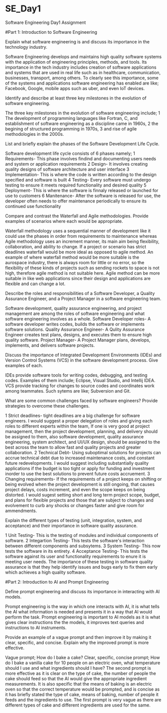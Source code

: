 # SE_Day1
Software Engineering Day1 Assignment

#Part 1: Introduction to Software Engineering

Explain what software engineering is and discuss its importance in the technology industry.

Software Engineering develops and maintains high quality software systems with the application of engineering principles, methods, and tools. Its importance in the tech industry includes creation of software applications and systems that are used in real life such as in healthcare, communication, businesses, transport, among others. To clearly see this importance, some of the systems and applications software engineering has enabled are like; Facebook, Google, mobile apps such as uber, and even IoT devices.

Identify and describe at least three key milestones in the evolution of software engineering.

The three key milestones in the evolution of software engineering include;
1 The development of programming languages like Fortran, C, and establishment of software engineering as a discipline came in 1960s, 
2 the begining of structured programming in 1970s,
3 and rise of agile methodologies in the 2000s.

List and briefly explain the phases of the Software Development Life Cycle.

Software development life cycle consists of 6 phases namely;
1 Requirements- This phase involves findind and documenting users needs and system or application requirements
2 Design- It involves creating quality designs of software architecture and user interface
3 Implementation- This is where the code is written according to the design specified and software is built
4 Testing- Every software must undergo testing to ensure it meets required functionality and desired quality
5 Deployment- This is where the software is finnaly released or launched for use to customers
6 Manitenance- After the software is released for use, the developer often needs to offer maintenance periodically to ensure its continued use functionality

Compare and contrast the Waterfall and Agile methodologies. Provide examples of scenarios where each would be appropriate.

Waterfall methodology uses a sequential manner of development like it could use the phases in order from requirements to maintenance whereas Agile methodology uses an increment manner, its main aim being flexibility, collaboration, and ability to change. If a project or scenario has strict deadlines waterfall would be more ideal as opposed to agile method. An example of where waterfall method would be more suitable is the aurospace industry, there is always room for little or no error, so the flexibility of these kinds of projects such as sending rockets to space is not high, therefore agile method is not suitable here. Agile method can be more suitable in like web applications since their design and applications are flexible and can change a lot.

Describe the roles and responsibilities of a Software Developer, a Quality Assurance Engineer, and a Project Manager in a software engineering team.

Software development, quality assurance engineering, and project management are among the roles of software engineering and what software engineering involves as a whole. 
Software Developer roles- A software developer writes codes, builds the software or implements software solutions.
Quality Assurance Engineer- A Qulity Assurance Engineer creates test plans, designs, and executes them to ensure high quality software.
Project Manager- A Project Manager plans, develops, implements, and delivers software projects.

Discuss the importance of Integrated Development Environments (IDEs) and Version Control Systems (VCS) in the software development process. Give examples of each.

IDEs provide software tools for writing codes, debugging, and testing codes. Examples of them include; Eclipse, Visual Studio, and Intellij IDEA. VCS provide tracking for changes to source codes and coordinates work among teammates. Such sytems are like; Subversion and Git.

What are some common challenges faced by software engineers? Provide strategies to overcome these challenges.

1 Strict deadlines- tight deadlines are a big challenge for software engineers. I would suggest a proper delegation of roles and giving each roles to different experts within the team, If one is very good at project management, then the project development, planning, and delivery should be assigned to them, also software development, quality assurance engineering, system architect, and UI/UX design, should be assigned to the best across the team to allow fast and quality projects and greater collaboration. 
2 Technical Debt- Using suboptimal solutions for projects can accrue technical debt due to increased maintenance costs, and constant future redevelopments. I would suggest including substantially quality applications if the budget is too tight or apply for funding and investment inorder to use the best solutions to prevent future costs accruement. 
3 Changing requirements- If the requirements of a project keeps on shifting or being evolved when the project development is still ongoing, that causes project delays, costs increment, and even the scope keeps on being distorted. I would sugest setting short and long term project scope, budget, and plans for flexible projects and those that are subject to changes and evolvement to curb any shocks or changes faster and give room for ammendments.

Explain the different types of testing (unit, integration, system, and acceptance) and their importance in software quality assurance.

1 Unit Testing- This is the testing of modules and individual components of software.
2 Integartion Testing- This tests the software's interaction between different components and subsytems.
3 System Testing- This now tests the software in its entirety.
4 Acceptance Testing- This tests the software against its user and functionality requirements to enure it is meeting user needs.
The importance of these testing in software quality assurance is that they help identify issues and bugs early to fix them early which achieves a high quality software.

#Part 2: Introduction to AI and Prompt Engineering


Define prompt engineering and discuss its importance in interacting with AI models.

Prompt engineering is the way in which one interacts with AI, it is what tells the AI what information is needed and presents it in a way that AI would perform the task. Prompt engineering is important to AI models as it is what gives clear instructions the the models, it improves text queries and instructions to AI instruments.

Provide an example of a vague prompt and then improve it by making it clear, specific, and concise. Explain why the improved prompt is more effective.

Vague prompt; How do I bake a cake?
Clear, specific, concise prompt; How do I bake a vanilla cake for 10 people on an electric oven, what temperature should I use and what ingredients should I have?
The second prompt is more effective as it is clear on the type of cake, the number of people the cake should feed so that the AI would give the appropriate ingredient measurements. It is also specific that the means of baking is an electric oven so that the correct temperature would be prompted, and is concise as it has briefly stated the type of cake, means of baking, number of people it feeds and the ingredients to use. The first prompt is very vague as there are different types of cake and different ingredients are used for the same.
